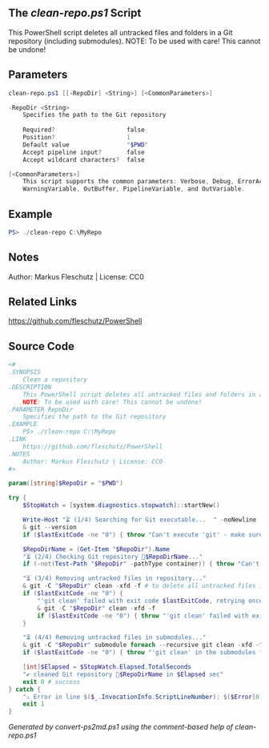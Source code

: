 ## The *clean-repo.ps1* Script

This PowerShell script deletes all untracked files and folders in a Git repository (including submodules).
NOTE: To be used with care! This cannot be undone!

## Parameters
```powershell
clean-repo.ps1 [[-RepoDir] <String>] [<CommonParameters>]

-RepoDir <String>
    Specifies the path to the Git repository
    
    Required?                    false
    Position?                    1
    Default value                "$PWD"
    Accept pipeline input?       false
    Accept wildcard characters?  false

[<CommonParameters>]
    This script supports the common parameters: Verbose, Debug, ErrorAction, ErrorVariable, WarningAction, 
    WarningVariable, OutBuffer, PipelineVariable, and OutVariable.
```

## Example
```powershell
PS> ./clean-repo C:\MyRepo

```

## Notes
Author: Markus Fleschutz | License: CC0

## Related Links
https://github.com/fleschutz/PowerShell

## Source Code
```powershell
<#
.SYNOPSIS
	Clean a repository
.DESCRIPTION
	This PowerShell script deletes all untracked files and folders in a Git repository (including submodules).
	NOTE: To be used with care! This cannot be undone!
.PARAMETER RepoDir
	Specifies the path to the Git repository
.EXAMPLE
	PS> ./clean-repo C:\MyRepo
.LINK
	https://github.com/fleschutz/PowerShell
.NOTES
	Author: Markus Fleschutz | License: CC0
#>

param([string]$RepoDir = "$PWD")

try {
	$StopWatch = [system.diagnostics.stopwatch]::startNew()

	Write-Host "⏳ (1/4) Searching for Git executable...  " -noNewline
	& git --version
	if ($lastExitCode -ne "0") { throw "Can't execute 'git' - make sure Git is installed and available" }

	$RepoDirName = (Get-Item "$RepoDir").Name
	"⏳ (2/4) Checking Git repository 📂$RepoDirName..."
	if (-not(Test-Path "$RepoDir" -pathType container)) { throw "Can't access folder '$RepoDir' - maybe a typo or missing folder permissions?" }

	"⏳ (3/4) Removing untracked files in repository..."
	& git -C "$RepoDir" clean -xfd -f # to delete all untracked files in the main repo
	if ($lastExitCode -ne "0") {
		"'git clean' failed with exit code $lastExitCode, retrying once..."
		& git -C "$RepoDir" clean -xfd -f 
		if ($lastExitCode -ne "0") { throw "'git clean' failed with exit code $lastExitCode" }
	}

	"⏳ (4/4) Removing untracked files in submodules..."
	& git -C "$RepoDir" submodule foreach --recursive git clean -xfd -f # to delete all untracked files in the submodules
	if ($lastExitCode -ne "0") { throw "'git clean' in the submodules failed with exit code $lastExitCode" }

	[int]$Elapsed = $StopWatch.Elapsed.TotalSeconds
	"✔️ cleaned Git repository 📂$RepoDirName in $Elapsed sec"
	exit 0 # success
} catch {
	"⚠️ Error in line $($_.InvocationInfo.ScriptLineNumber): $($Error[0])"
	exit 1
}
```

*Generated by convert-ps2md.ps1 using the comment-based help of clean-repo.ps1*
